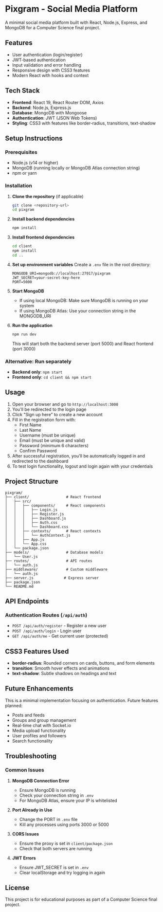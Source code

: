 # Pixgram - Social Media Platform

A minimal social media platform built with React, Node.js, Express, and MongoDB for a Computer Science final project.

## Features

- User authentication (login/register)
- JWT-based authentication
- Input validation and error handling
- Responsive design with CSS3 features
- Modern React with hooks and context

## Tech Stack

- **Frontend**: React 19, React Router DOM, Axios
- **Backend**: Node.js, Express.js
- **Database**: MongoDB with Mongoose
- **Authentication**: JWT (JSON Web Tokens)
- **Styling**: CSS3 with features like border-radius, transitions, text-shadow

## Setup Instructions

### Prerequisites

- Node.js (v14 or higher)
- MongoDB (running locally or MongoDB Atlas connection string)
- npm or yarn

### Installation

1. **Clone the repository** (if applicable)
   ```bash
   git clone <repository-url>
   cd pixgram
   ```

2. **Install backend dependencies**
   ```bash
   npm install
   ```

3. **Install frontend dependencies**
   ```bash
   cd client
   npm install
   cd ..
   ```

4. **Set up environment variables**
   Create a `.env` file in the root directory:
   ```
   MONGODB_URI=mongodb://localhost:27017/pixgram
   JWT_SECRET=your-secret-key-here
   PORT=5000
   ```

5. **Start MongoDB**
   - If using local MongoDB: Make sure MongoDB is running on your system
   - If using MongoDB Atlas: Use your connection string in the MONGODB_URI

6. **Run the application**
   ```bash
   npm run dev
   ```
   This will start both the backend server (port 5000) and React frontend (port 3000)

### Alternative: Run separately

- **Backend only**: `npm start`
- **Frontend only**: `cd client && npm start`

## Usage

1. Open your browser and go to `http://localhost:3000`
2. You'll be redirected to the login page
3. Click "Sign up here" to create a new account
4. Fill in the registration form with:
   - First Name
   - Last Name
   - Username (must be unique)
   - Email (must be unique and valid)
   - Password (minimum 6 characters)
   - Confirm Password
5. After successful registration, you'll be automatically logged in and redirected to the dashboard
6. To test login functionality, logout and login again with your credentials

## Project Structure

```
pixgram/
├── client/                 # React frontend
│   ├── src/
│   │   ├── components/     # React components
│   │   │   ├── Login.js
│   │   │   ├── Register.js
│   │   │   ├── Dashboard.js
│   │   │   ├── Auth.css
│   │   │   └── Dashboard.css
│   │   ├── contexts/       # React contexts
│   │   │   └── AuthContext.js
│   │   ├── App.js
│   │   └── App.css
│   └── package.json
├── models/                 # Database models
│   └── User.js
├── routes/                 # API routes
│   └── auth.js
├── middleware/             # Custom middleware
│   └── auth.js
├── server.js              # Express server
├── package.json
└── README.md
```

## API Endpoints

### Authentication Routes (`/api/auth`)

- `POST /api/auth/register` - Register a new user
- `POST /api/auth/login` - Login user
- `GET /api/auth/me` - Get current user (protected)

## CSS3 Features Used

- **border-radius**: Rounded corners on cards, buttons, and form elements
- **transition**: Smooth hover effects and animations
- **text-shadow**: Subtle shadows on headings and text

## Future Enhancements

This is a minimal implementation focusing on authentication. Future features planned:
- Posts and feeds
- Groups and group management
- Real-time chat with Socket.io
- Media upload functionality
- User profiles and followers
- Search functionality

## Troubleshooting

### Common Issues

1. **MongoDB Connection Error**
   - Ensure MongoDB is running
   - Check your connection string in `.env`
   - For MongoDB Atlas, ensure your IP is whitelisted

2. **Port Already in Use**
   - Change the PORT in `.env` file
   - Kill any processes using ports 3000 or 5000

3. **CORS Issues**
   - Ensure the proxy is set in `client/package.json`
   - Check that both servers are running

4. **JWT Errors**
   - Ensure JWT_SECRET is set in `.env`
   - Clear localStorage and try logging in again

## License

This project is for educational purposes as part of a Computer Science final project. 